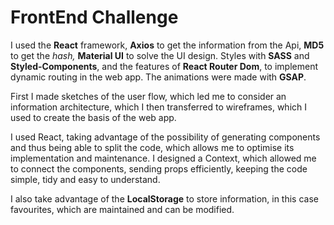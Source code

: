 # FrontEnd Challenge

I used the **React** framework, **Axios** to get
the information from the Api, **MD5** to get the _hash,_ **Material UI** to
solve the UI design. Styles with **SASS** and **Styled-Components**, and the
features of **React Router Dom**, to implement dynamic routing in the web
app. The animations were made with **GSAP**.

First I made sketches of the user flow, which led me to consider an information architecture, which I then transferred to wireframes, which I used to create the basis of the web app.

I used React, taking advantage of the possibility of generating components and thus being able to split the code, which allows me to optimise its implementation and maintenance. I designed a Context, which allowed me to connect the components, sending props efficiently, keeping the code simple, tidy and easy to understand.

I also take advantage of the **LocalStorage** to store information, in this case favourites, which are maintained and can be modified.
